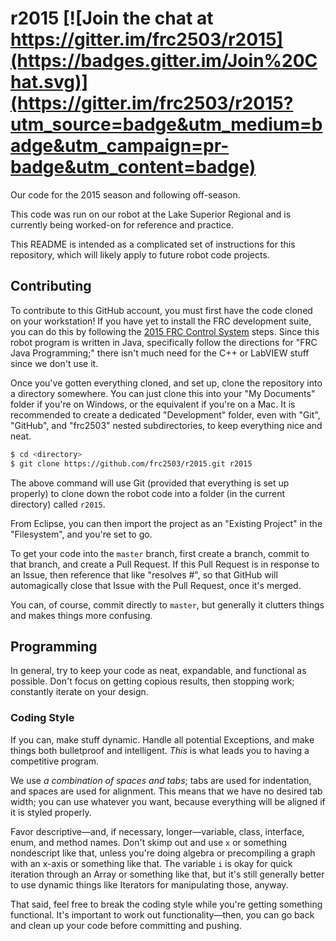 # r2015 [![Join the chat at https://gitter.im/frc2503/r2015](https://badges.gitter.im/Join%20Chat.svg)](https://gitter.im/frc2503/r2015?utm_source=badge&utm_medium=badge&utm_campaign=pr-badge&utm_content=badge)

Our code for the 2015 season and following off-season.

This code was run on our robot at the Lake Superior Regional and is currently being worked-on for reference and practice.

This README is intended as a complicated set of instructions for this repository, which will likely apply to future robot code projects.

## Contributing

To contribute to this GitHub account, you must first have the code cloned on your workstation!
If you have yet to install the FRC development suite, you can do this by following the [2015 FRC Control System][FRC Control System] steps.
Since this robot program is written in Java, specifically follow the directions for "FRC Java Programming;" there isn't much need for the C++ or LabVIEW stuff since we don't use it.

Once you've gotten everything cloned, and set up, clone the repository into a directory somewhere.
You can just clone this into your "My Documents" folder if you're on Windows, or the equivalent if you're on a Mac.
It is recommended to create a dedicated "Development" folder, even with "Git", "GitHub", and "frc2503" nested subdirectories, to keep everything nice and neat.

```sh
$ cd <directory>
$ git clone https://github.com/frc2503/r2015.git r2015
```

The above command will use Git (provided that everything is set up properly) to clone down the robot code into a folder (in the current directory) called `r2015`.

From Eclipse, you can then import the project as an "Existing Project" in the "Filesystem", and you're set to go.

To get your code into the `master` branch, first create a branch, commit to that branch, and create a Pull Request.
If this Pull Request is in response to an Issue, then reference that like "resolves #<number>", so that GitHub will automagically close that Issue with the Pull Request, once it's merged.

You can, of course, commit directly to `master`, but generally it clutters things and makes things more confusing.

## Programming

In general, try to keep your code as neat, expandable, and functional as possible.
Don't focus on getting copious results, then stopping work; constantly iterate on your design.

### Coding Style

If you can, make stuff dynamic.
Handle all potential Exceptions, and make things both bulletproof and intelligent.
*This* is what leads you to having a competitive program.

We use *a combination of spaces and tabs*; tabs are used for indentation, and spaces are used for alignment.
This means that we have no desired tab width; you can use whatever you want, because everything will be aligned if it is styled properly.

Favor descriptive&mdash;and, if necessary, longer&mdash;variable, class, interface, enum, and method names.
Don't skimp out and use `x` or something nondescript like that, unless you're doing algebra or precompiling a graph with an x-axis or something like that.
The variable `i` is okay for quick iteration through an Array or something like that, but it's still generally better to use dynamic things like Iterators for manipulating those, anyway.

That said, feel free to break the coding style while you're getting something functional.
It's important to work out functionality&mdash;then, you can go back and clean up your code before committing and pushing.

[FRC Control System]: https://wpilib.screenstepslive.com/s/4485
